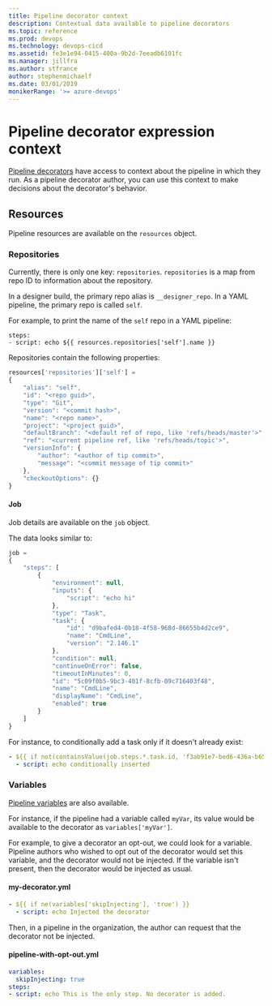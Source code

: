 ```yaml
---
title: Pipeline decorator context
description: Contextual data available to pipeline decorators
ms.topic: reference
ms.prod: devops
ms.technology: devops-cicd
ms.assetid: fe3e1e94-0415-400a-9b2d-7eeadb6101fc
ms.manager: jillfra
ms.author: stfrance
author: stephenmichaelf
ms.date: 03/01/2019
monikerRange: '>= azure-devops'
---
```


# Pipeline decorator expression context

[Pipeline decorators](add-pipeline-decorator.md) have access to context about the pipeline in which they run.
As a pipeline decorator author, you can use this context to make decisions about the decorator's behavior.

## Resources

Pipeline resources are available on the `resources` object.

### Repositories

Currently, there is only one key: `repositories`.
`repositories` is a map from repo ID to information about the repository.

In a designer build, the primary repo alias is `__designer_repo`.
In a YAML pipeline, the primary repo is called `self`.

For example, to print the name of the `self` repo in a YAML pipeline:
```
steps:
- script: echo ${{ resources.repositories['self'].name }}
```

Repositories contain the following properties:

```javascript
resources['repositories']['self'] =
{
	"alias": "self",
	"id": "<repo guid>",
	"type": "Git",
	"version": "<commit hash>",
	"name": "<repo name>",
	"project": "<project guid>",
	"defaultBranch": "<default ref of repo, like 'refs/heads/master'>",
	"ref": "<current pipeline ref, like 'refs/heads/topic'>",
	"versionInfo": {
		"author": "<author of tip commit>",
		"message": "<commit message of tip commit>"
	},
	"checkoutOptions": {}
}
```


#### Job

Job details are available on the `job` object.

The data looks similar to:

```javascript
job = 
{
	"steps": [
		{
			"environment": null,
			"inputs": {
				"script": "echo hi"
			},
			"type": "Task",
			"task": {
				"id": "d9bafed4-0b18-4f58-968d-86655b4d2ce9",
				"name": "CmdLine",
				"version": "2.146.1"
			},
			"condition": null,
			"continueOnError": false,
			"timeoutInMinutes": 0,
			"id": "5c09f0b5-9bc3-401f-8cfb-09c716403f48",
			"name": "CmdLine",
			"displayName": "CmdLine",
			"enabled": true
		}
	]
}
```

For instance, to conditionally add a task only if it doesn't already exist:

```yaml
- ${{ if not(containsValue(job.steps.*.task.id, 'f3ab91e7-bed6-436a-b651-399a66fe6c2a')) }}
  - script: echo conditionally inserted
```

### Variables

[Pipeline variables](../../pipelines/process/variables.md) are also available.

For instance, if the pipeline had a variable called `myVar`, its value would be available to the decorator as `variables['myVar']`.

For example, to give a decorator an opt-out, we could look for a variable.
Pipeline authors who wished to opt out of the decorator would set this variable, and the decorator would not be injected.
If the variable isn't present, then the decorator would be injected as usual.

#### my-decorator.yml
```yaml
- ${{ if ne(variables['skipInjecting'], 'true') }}
  - script: echo Injected the decorator
```

Then, in a pipeline in the organization, the author can request that the decorator not be injected.

#### pipeline-with-opt-out.yml
```yaml
variables:
  skipInjecting: true
steps:
- script: echo This is the only step. No decorator is added.
```